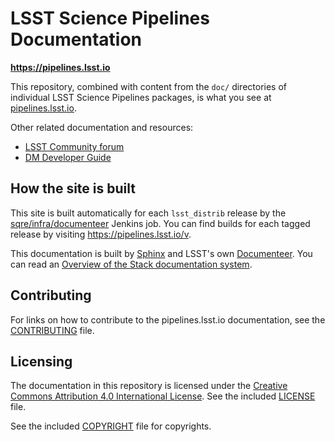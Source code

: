 # LSST Science Pipelines Documentation

**https://pipelines.lsst.io**

This repository, combined with content from the `doc/` directories of individual LSST Science Pipelines packages, is what you see at [pipelines.lsst.io](https://pipelines.lsst.io).

Other related documentation and resources:

- [LSST Community forum](https://community.lsst.org)
- [DM Developer Guide](https://developer.lsst.io)

## How the site is built

This site is built automatically for each `lsst_distrib` release by the [sqre/infra/documenteer](https://ci.lsst.codes/blue/organizations/jenkins/sqre%2Finfra%2Fdocumenteer/activity) Jenkins job.
You can find builds for each tagged release by visiting https://pipelines.lsst.io/v.

This documentation is built by [Sphinx](http://www.sphinx-doc.org/en/master/) and LSST's own [Documenteer](https://documenteer.lsst.io).
You can read an [Overview of the Stack documentation system](https://developer.lsst.io/stack/documentation-system-overview.html).

## Contributing

For links on how to contribute to the pipelines.lsst.io documentation, see the [CONTRIBUTING](./.github/CONTRIBUTING.rst) file.

## Licensing

The documentation in this repository is licensed under the [Creative Commons Attribution 4.0 International License](http://creativecommons.org/licenses/by/4.0/).
See the included [LICENSE](./LICENSE) file.

See the included [COPYRIGHT](./COPYRIGHT) file for copyrights.
